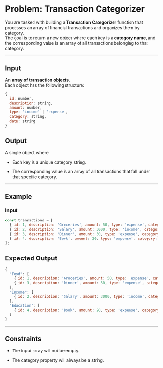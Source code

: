 # Problem: Transaction Categorizer

You are tasked with building a **Transaction Categorizer** function that processes an array of financial transactions and organizes them by category.  
The goal is to return a new object where each key is a **category name**, and the corresponding value is an array of all transactions belonging to that category.

---

## Input

An **array of transaction objects**.  
Each object has the following structure:

```javascript
{
  id: number,
  description: string,
  amount: number,
  type: 'income' | 'expense',
  category: string,
  date: string
}
```
## Output
A single object where:

- Each key is a unique category string.

- The corresponding value is an array of all transactions that fall under that specific category.
---
## Example
### Input
```javascript
const transactions = [
  { id: 1, description: 'Groceries', amount: 50, type: 'expense', category: 'Food', date: '2023-10-26' },
  { id: 2, description: 'Salary', amount: 3000, type: 'income', category: 'Income', date: '2023-10-25' },
  { id: 3, description: 'Dinner', amount: 30, type: 'expense', category: 'Food', date: '2023-10-24' },
  { id: 4, description: 'Book', amount: 20, type: 'expense', category: 'Education', date: '2023-10-23' }
];
```
## Expected Output
```javascript
{
  "Food": [
    { id: 1, description: 'Groceries', amount: 50, type: 'expense', category: 'Food', date: '2023-10-26' },
    { id: 3, description: 'Dinner', amount: 30, type: 'expense', category: 'Food', date: '2023-10-24' }
  ],
  "Income": [
    { id: 2, description: 'Salary', amount: 3000, type: 'income', category: 'Income', date: '2023-10-25' }
  ],
  "Education": [
    { id: 4, description: 'Book', amount: 20, type: 'expense', category: 'Education', date: '2023-10-23' }
  ]
}
```
---
## Constraints

- The input array will not be empty.

- The category property will always be a string.
